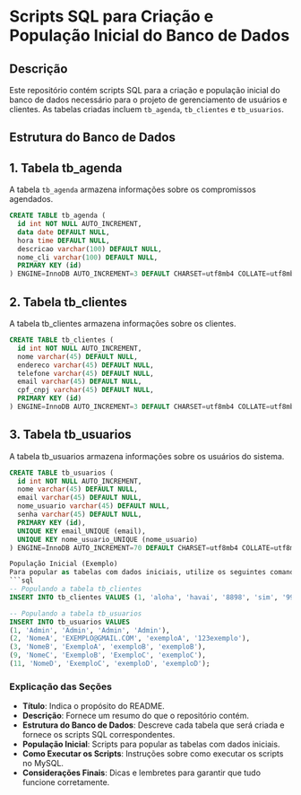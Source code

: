 # Scripts SQL para Criação e População Inicial do Banco de Dados

## Descrição
Este repositório contém scripts SQL para a criação e população inicial do banco de dados necessário para o projeto de gerenciamento de usuários e clientes. As tabelas criadas incluem `tb_agenda`, `tb_clientes` e `tb_usuarios`.

## Estrutura do Banco de Dados

## 1. Tabela tb_agenda
A tabela `tb_agenda` armazena informações sobre os compromissos agendados.

```sql
CREATE TABLE tb_agenda (
  id int NOT NULL AUTO_INCREMENT,
  data date DEFAULT NULL,
  hora time DEFAULT NULL,
  descricao varchar(100) DEFAULT NULL,
  nome_cli varchar(100) DEFAULT NULL,
  PRIMARY KEY (id)
) ENGINE=InnoDB AUTO_INCREMENT=3 DEFAULT CHARSET=utf8mb4 COLLATE=utf8mb4_0900_ai_ci;
```
## 2. Tabela tb_clientes
A tabela tb_clientes armazena informações sobre os clientes.
```sql
CREATE TABLE tb_clientes (
  id int NOT NULL AUTO_INCREMENT,
  nome varchar(45) DEFAULT NULL,
  endereco varchar(45) DEFAULT NULL,
  telefone varchar(45) DEFAULT NULL,
  email varchar(45) DEFAULT NULL,
  cpf_cnpj varchar(45) DEFAULT NULL,
  PRIMARY KEY (id)
) ENGINE=InnoDB AUTO_INCREMENT=3 DEFAULT CHARSET=utf8mb4 COLLATE=utf8mb4_0900_ai_ci;
```
## 3. Tabela tb_usuarios
A tabela tb_usuarios armazena informações sobre os usuários do sistema.
```sql
CREATE TABLE tb_usuarios (
  id int NOT NULL AUTO_INCREMENT,
  nome varchar(45) DEFAULT NULL,
  email varchar(45) DEFAULT NULL,
  nome_usuario varchar(45) DEFAULT NULL,
  senha varchar(45) DEFAULT NULL,
  PRIMARY KEY (id),
  UNIQUE KEY email_UNIQUE (email),
  UNIQUE KEY nome_usuario_UNIQUE (nome_usuario)
) ENGINE=InnoDB AUTO_INCREMENT=70 DEFAULT CHARSET=utf8mb4 COLLATE=utf8mb4_0900_ai_ci;

População Inicial (Exemplo)
Para popular as tabelas com dados iniciais, utilize os seguintes comandos:
```sql
-- Populando a tabela tb_clientes
INSERT INTO tb_clientes VALUES (1, 'aloha', 'havai', '8898', 'sim', '9988');

-- Populando a tabela tb_usuarios
INSERT INTO tb_usuarios VALUES 
(1, 'Admin', 'Admin', 'Admin', 'Admin'),
(2, 'NomeA', 'EXEMPLO@GMAIL.COM', 'exemploA', '123exemplo'),
(3, 'NomeB', 'ExemploA', 'exemploB', 'exemploB'),
(9, 'NomeC', 'ExemploB', 'ExemploC', 'exemploC'),
(11, 'NomeD', 'ExemploC', 'exemploD', 'exemploD');
```
### Explicação das Seções

- **Título**: Indica o propósito do README.
- **Descrição**: Fornece um resumo do que o repositório contém.
- **Estrutura do Banco de Dados**: Descreve cada tabela que será criada e fornece os scripts SQL correspondentes.
- **População Inicial**: Scripts para popular as tabelas com dados iniciais.
- **Como Executar os Scripts**: Instruções sobre como executar os scripts no MySQL.
- **Considerações Finais**: Dicas e lembretes para garantir que tudo funcione corretamente.

